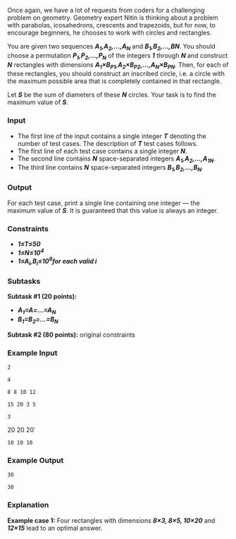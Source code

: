 Once again, we have a lot of requests from coders for a challenging problem on geometry. Geometry expert Nitin is thinking about a problem with parabolas, icosahedrons, crescents and trapezoids, but for now, to encourage beginners, he chooses to work with circles and rectangles.

You are given two sequences ***A<sub>1</sub>,A<sub>2</sub>,…,A<sub>N</sub>*** and ***B<sub>1</sub>,B<sub>2</sub>,…,BN***. You should choose a permutation ***P<sub>1</sub>,P<sub>2</sub>,…,P<sub>N</sub>*** of the integers ***1*** through ***N*** and construct ***N*** rectangles with dimensions ***A<sub>1</sub>×B<sub>P</sub><sub>1</sub>,A<sub>2</sub>×B<sub>P</sub><sub>2</sub>,…,A<sub>N</sub>×B<sub>P</sub><sub>N</sub>***. Then, for each of these rectangles, you should construct an inscribed circle, i.e. a circle with the maximum possible area that is completely contained in that rectangle.

Let ***S*** be the sum of diameters of these ***N*** circles. Your task is to find the maximum value of ***S***.

### **Input**

- The first line of the input contains a single integer ***T*** denoting the number of test cases. The description of ***T*** test cases follows.
- The first line of each test case contains a single integer ***N***.
- The second line contains ***N*** space-separated integers ***A<sub>1</sub>,A<sub>2</sub>,…,A<sub>1N</sub>***.
- The third line contains ***N*** space-separated integers ***B<sub>1</sub>,B<sub>2</sub>,…,B<sub>N</sub>***.

### **Output**

For each test case, print a single line containing one integer ― the maximum value of ***S***. It is guaranteed that this value is always an integer.

### **Constraints**

- ***1≤T≤50***
- ***1≤N≤10<sup>4</sup>***
- ***1≤A<sub>i</sub>,B<sub>i</sub>≤10<sup>9</sup>for each valid i***

### **Subtasks**

**Subtask #1 (20 points):**

- ***A<sub>1</sub>=A<sub></sub>=…=A<sub>N</sub>***
- ***B<sub>1</sub>=B<sub>2</sub>=…=B<sub>N</sub>***

**Subtask #2 (80 points):** original constraints

### **Example Input**

`2`

`4`

`8 8 10 12`

`15 20 3 5`

`3`

20 20 20`

`10 10 10`

### **Example Output**

`30`

`30`

### **Explanation**

**Example case 1:**  Four rectangles with dimensions ***8×3, 8×5, 10×20*** and ***12×15*** lead to an optimal answer.
